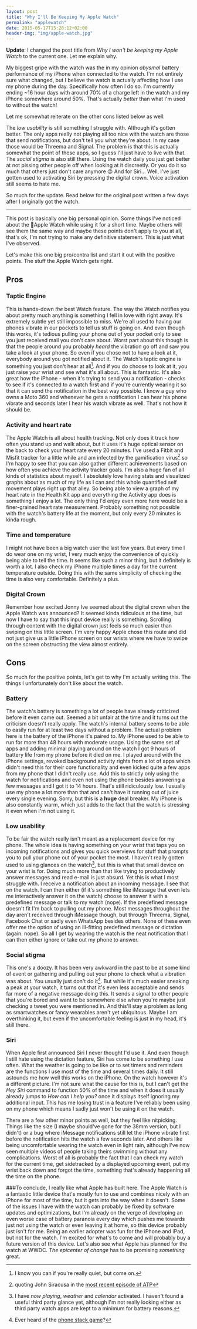 ```yaml
---
layout: post
title: "Why I'll Be Keeping My Apple Watch"
permalink: "applewatch"
date: 2015-05-17T15:28:12+02:00
header-img: "img/apple-watch.jpg"
---
```


**Update**:
I changed the post title from *Why I won't be keeping my Apple Watch* to the current one. Let me explain why.

My biggest gripe with the watch was the in my opinion *abysmal* battery performance of my iPhone when connected to the watch. I'm not entirely sure what changed, but I believe the watch is actually affecting how I use my phone during the day. Specifically how often I do so. I'm currently ending ~16 hour days with around 70% of a charge left in the watch and my iPhone somewhere around 50%. That's actually *better* than what I'm used to without the watch!

Let me somewhat reiterate on the other cons listed below as well:

The *low usability* is still something I struggle with. Although it's gotten better. The only apps really not playing all too nice with the watch are those that send notifications, but don't tell you what they're about. In my case those would be Threema and Signal. The problem is that this is actually somewhat the point of these apps, so I guess I'll just have to live with that.
The *social stigma* is also still there. Using the watch daily you just get better at not pissing other people off when looking at it discreetly. Or you do it so much that others just don't care anymore 😉
And for Siri... Well, I've just gotten used to activating Siri by pressing the digital crown. Voice activation still seems to hate me.

So much for the update. Read below for the original post written a few days after I originally got the watch.

---

This post is basically one big personal opinion. Some things I've noticed about the Apple Watch while using it for a short time. Maybe others will see them the same way and maybe these points don't apply to you at all, that's ok, I'm not trying to make any definitive statement. This is just what I've observed.

Let's make this one big pro/contra list and start it out with the positive points. The stuff the Apple Watch gets right.

## Pros

### Taptic Engine
This is hands-down *the* best Watch feature. The way the Watch notifies you about pretty much anything is something I fell in love with right away. It's extremely subtle yet still impossible to miss.
We're all used to having our phones vibrate in our pockets to tell us stuff is going on. And even though this works, it's tedious pulling your phone out of your pocket only to see you just received mail you don't care about. Worst part about this though is that the people around you probably *heard* the vibration go off and saw you take a look at your phone. So even if you chose not to have a look at it, everybody around you got notified about it.
The Watch's taptic engine is something you just don't hear at all[^1]. And if you do choose to look at it, you just raise your wrist and see what it's all about. This is fantastic.
It's also great how the iPhone - when it's trying to send you a notification - checks to see if it's connected to a watch first and if you're currently wearing it so that it can send the notification in the best way possible. I know a guy who owns a Moto 360 and whenever he gets a notification I can hear his phone vibrate and seconds later I hear his watch vibrate as well. That's not how it should be.

### Activity and heart rate
The Apple Watch is all about health tracking. Not only does it track how often you stand up and walk about, but it uses it's huge optical sensor on the back to check your heart rate every 20 minutes. I've used a Fitbit and Misfit tracker for a little while and am infected by the gamification virus[^2] so I'm happy to see that you can also gather different achievements based on how often you achieve the activity tracker goals.
I'm also a huge fan of all kinds of statistics about myself. I absolutely love having stats and visualized graphs about as much of my life as I can and this whole quantified self movement plays right up that alley. So being able to view a graph of my heart rate in the Health Kit app and everything the Activity app does is something I enjoy a lot. The only thing I'd enjoy even more here would be a finer-grained heart rate measurement. Probably something not possible with the watch's battery life at the moment, but only every 20 minutes is kinda rough.

### Time and temperature
I might not have been a big watch user the last few years. But every time I do wear one on my wrist, I very much enjoy the convenience of quickly being able to tell the time. It seems like such a minor thing, but it definitely is worth a lot. I also check my iPhone multiple times a day for the current temperature outside. Doing this with the same simplicity of checking the time is also very comfortable. Definitely a plus.

### Digital Crown
Remember how excited Jonny Ive seemed about the digital crown when the Apple Watch was announced? It seemed kinda ridiculous at the time, but now I have to say that this input device really is something. Scrolling through content with the digital crown just feels so much easier than swiping on this little screen. I'm very happy Apple chose this route and did not just give us a little iPhone screen on our wrists where we have to swipe on the screen obstructing the view almost entirely.


## Cons
So much for the positive points, let's get to why I'm actually writing this. The things I unfortunately don't like about the watch.

### Battery
The watch's battery is something a lot of people have already criticized before it even came out. Seemed a bit unfair at the time and it turns out the criticism doesn't really apply. The watch's internal battery seems to be able to easily run for at least two days without a problem. The actual problem here is the battery of the iPhone it's paired to. My iPhone used to be able to run for more than 48 hours with moderate usage. Using the same set of apps and adding minimal playing around on the watch I got 9 hours of battery life from my phone before it died on me. I played around with the iPhone settings, revoked background activity rights from a lot of apps which didn't need this for their core functionality and even kicked quite a few apps from my phone that I didn't really use. Add this to strictly only using the watch for notifications and even not using the phone besides answering a few messages and I got it to 14 hours. That's still ridiculously low. I usually use my phone a lot more than that and can't have it running out of juice every single evening. Sorry, but this is a **huge** deal breaker.
My iPhone is also constantly warm, which just adds to the fact that the watch is stressing it even when I'm not using it.


### Low usability
To be fair the watch really isn't meant as a replacement device for my phone. The whole idea is having something on your wrist that taps you on incoming notifications and gives you quick overviews for stuff that prompts you to pull your phone out of your pocket the most. I haven't really gotten used to using glances on the watch[^3], but this is what that small device on your wrist is for. Doing much more than that like trying to productively answer messages and read e-mail is just absurd.
Yet this is what I most struggle with. I receive a notification about an incoming message. I see that on the watch. I can then either (if it's something like iMessage that even lets me interactively answer it on the watch) choose to answer it with a predefined message or talk to my watch (nope). If the predefined message doesn't fit I'm back to pulling out my phone. Most messages throughout the day aren't received through iMessage though, but through Threema, Signal, Facebook Chat or sadly even WhatsApp besides others. None of these even offer me the option of using an ill-fitting predefined message or dictation (again: nope). So all I get by wearing the watch is the neat notification that I can then either ignore or take out my phone to answer.

### Social stigma
This one's a doozy. It has been very awkward in the past to be at some kind of event or gathering and pulling out your phone to check what a vibration was about. You usually just don't do it[^4]. But while it's much easier sneaking a peak at your watch, it turns out that it's even less acceptable and sends far more of a negative message doing this. It sends a signal to other people that you're bored and want to be somewhere else when you're maybe just checking a tweet you were mentioned in. And this'll stay a problem as long as smartwatches or fancy wearables aren't yet ubiquitous.
Maybe I am overthinking it, but even if the uncomfortable feeling is just in my head, it's still there.

### Siri
When Apple first announced Siri I never thought I'd use it. And even though I still hate using the dictation feature, Siri has come to be something I use often. What the weather is going to be like or to set timers and reminders are the functions I use most of the time and several times daily. It still astounds me how well this works on the iPhone.
On the watch however it's a different picture. I'm not sure what the cause for this is, but I can't get the *Hey Siri* command to function 50% of the time and when it does it usually already jumps to *How can I help you?* once it displays itself ignoring my additional input. This has me losing trust in a feature I've reliably been using on my phone which means I sadly just won't be using it on the watch.

There are a few other minor points as well, but they feel like nitpicking. Things like the size (I maybe should've gone for the 38mm version, but I didn't) or a bug where iMessage notifications still let the iPhone vibrate first before the notification hits the watch a few seconds later. And others like being uncomfortable wearing the watch even in light rain, although I've now seen multiple videos of people taking theirs swimming without any complications. Worst of all is probably the fact that I can check my watch for the current time, get sidetracked by a displayed upcoming event, put my wrist back down and forgot the time, something that's already happening all the time on the phone.


###To conclude,
I really like what Apple has built here. The Apple Watch is a fantastic little device that's mostly fun to use and combines nicely with an iPhone for most of the time, but it gets into the way when it doesn't. Some of the issues I have with the watch can probably be fixed by software updates and optimizations, but I'm already on the verge of developing an even worse case of battery paranoia every day which pushes me towards just not using the watch or even leaving it at home, so this device probably just isn't for me. Being an earlier adopter was fun for the iPhone and iPad, but not for the watch. I'm excited for what's to come and will probably buy a future version of this device. Let's also see what Apple has planned for the watch at WWDC. *The epicenter of change* has to be promising *something* great.

[^1]: I know you can if you're really quiet, but come on.
[^2]: quoting John Siracusa in the [most recent episode of ATP](http://atp.fm/episodes/117)
[^3]: I have *now playing*, *weather* and *calendar* activated. I haven't found a useful third party glance yet, although I'm not really looking either as third party watch apps are kept to a minimum for battery reasons.
[^4]: Ever heard of the [phone stack game](http://www.digitaltrends.com/mobile/phone-stack-restaurant-game-prevents-meal-time-interruptions-and-could-cost-you-a-lot-of-money/)?
